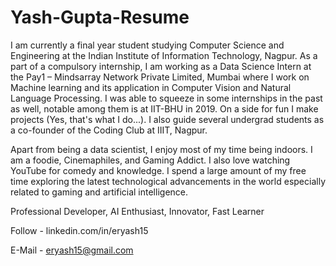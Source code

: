 # Yash-Gupta-Resume

I am currently a final year student studying Computer Science and Engineering at the Indian Institute of Information Technology, Nagpur. As a part of a compulsory internship, I am working as a Data Science Intern at the Pay1 – Mindsarray Network Private Limited, Mumbai where I work on Machine learning and its application in Computer Vision and Natural Language Processing. I was able to squeeze in some internships in the past as well, notable among them is at IIT-BHU in 2019. On a side for fun I make projects (Yes, that's what I do...). I also guide several undergrad students as a co-founder of the Coding Club at IIIT, Nagpur.

Apart from being a data scientist, I enjoy most of my time being indoors. I am a foodie, Cinemaphiles, and Gaming Addict. I also love watching YouTube for comedy and knowledge. I spend a large amount of my free time exploring the latest technological advancements in the world especially related to gaming and artificial intelligence.

Professional Developer, AI Enthusiast, Innovator, Fast Learner

Follow - linkedin.com/in/eryash15

E-Mail - eryash15@gmail.com 
